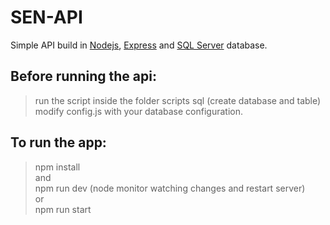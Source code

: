# SEN-API
Simple API build in [Nodejs](https://nodejs.org/), [Express](https://expressjs.com/) and [SQL Server](https://www.npmjs.com/package/mssql) database.

## Before running the api:
> run the script inside the folder scripts sql (create database and table)  
> modify config.js with your database configuration.

## To run the app:
> npm install  
> and  
> npm run dev (node monitor watching changes and restart server)  
> or  
> npm run start
